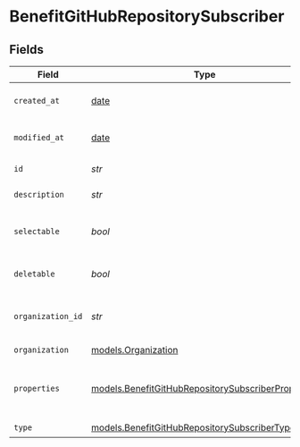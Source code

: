 # BenefitGitHubRepositorySubscriber


## Fields

| Field                                                                                                          | Type                                                                                                           | Required                                                                                                       | Description                                                                                                    |
| -------------------------------------------------------------------------------------------------------------- | -------------------------------------------------------------------------------------------------------------- | -------------------------------------------------------------------------------------------------------------- | -------------------------------------------------------------------------------------------------------------- |
| `created_at`                                                                                                   | [date](https://docs.python.org/3/library/datetime.html#date-objects)                                           | :heavy_check_mark:                                                                                             | Creation timestamp of the object.                                                                              |
| `modified_at`                                                                                                  | [date](https://docs.python.org/3/library/datetime.html#date-objects)                                           | :heavy_check_mark:                                                                                             | Last modification timestamp of the object.                                                                     |
| `id`                                                                                                           | *str*                                                                                                          | :heavy_check_mark:                                                                                             | The ID of the benefit.                                                                                         |
| `description`                                                                                                  | *str*                                                                                                          | :heavy_check_mark:                                                                                             | The description of the benefit.                                                                                |
| `selectable`                                                                                                   | *bool*                                                                                                         | :heavy_check_mark:                                                                                             | Whether the benefit is selectable when creating a product.                                                     |
| `deletable`                                                                                                    | *bool*                                                                                                         | :heavy_check_mark:                                                                                             | Whether the benefit is deletable.                                                                              |
| `organization_id`                                                                                              | *str*                                                                                                          | :heavy_check_mark:                                                                                             | The ID of the organization owning the benefit.                                                                 |
| `organization`                                                                                                 | [models.Organization](../models/organization.md)                                                               | :heavy_check_mark:                                                                                             | N/A                                                                                                            |
| `properties`                                                                                                   | [models.BenefitGitHubRepositorySubscriberProperties](../models/benefitgithubrepositorysubscriberproperties.md) | :heavy_check_mark:                                                                                             | Properties available to subscribers for a benefit of type `github_repository`.                                 |
| `type`                                                                                                         | [models.BenefitGitHubRepositorySubscriberType](../models/benefitgithubrepositorysubscribertype.md)             | :heavy_check_mark:                                                                                             | N/A                                                                                                            |